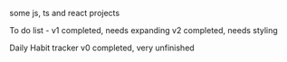 some js, ts and react projects


To do list - v1 completed, needs expanding
             v2 completed, needs styling

Daily Habit tracker 
v0 completed, very unfinished 
